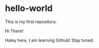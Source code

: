 # hello-world
This is my first repository. 

Hi There! 

Haley here, I am learning Github! 
Stay tuned. 
